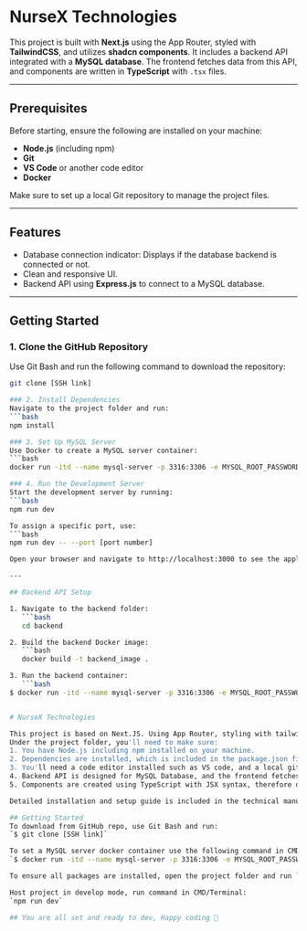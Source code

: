 # NurseX Technologies

This project is built with **Next.js** using the App Router, styled with **TailwindCSS**, and utilizes **shadcn components**. It includes a backend API integrated with a **MySQL database**. The frontend fetches data from this API, and components are written in **TypeScript** with `.tsx` files.

---

## Prerequisites

Before starting, ensure the following are installed on your machine:
- **Node.js** (including npm)
- **Git**
- **VS Code** or another code editor
- **Docker**

Make sure to set up a local Git repository to manage the project files.

---

## Features

- Database connection indicator: Displays if the database backend is connected or not.
- Clean and responsive UI.
- Backend API using **Express.js** to connect to a MySQL database.

---

## Getting Started

### 1. Clone the GitHub Repository
Use Git Bash and run the following command to download the repository:
```bash
git clone [SSH link]

### 2. Install Dependencies
Navigate to the project folder and run:
```bash
npm install

### 3. Set Up MySQL Server
Use Docker to create a MySQL server container:
```bash
docker run -itd --name mysql-server -p 3316:3306 -e MYSQL_ROOT_PASSWORD=123456 MySQL

### 4. Run the Development Server
Start the development server by running:
```bash
npm run dev

To assign a specific port, use:
```bash
npm run dev -- --port [port number]

Open your browser and navigate to http://localhost:3000 to see the application.

---

## Backend API Setup

1. Navigate to the backend folder:
   ```bash
   cd backend

2. Build the backend Docker image:
   ```bash
   docker build -t backend_image .

3. Run the backend container:
   ```bash
$ docker run -itd --name mysql-server -p 3316:3306 -e MYSQL_ROOT_PASSWORD=123456 mysql


# NurseX Technologies

This project is based on Next.JS. Using App Router, styling with tailwindcss.
Under the project folder, you'll need to make sure:
1. You have Node.js including npm installed on your machine.
2. Dependencies are installed, which is included in the package.json file.
3. You'll need a code editor installed such as VS code, and a local git repo set up.
4. Backend API is designed for MySQL Database, and the frontend fetches data from the API.
5. Components are created using TypeScript with JSX syntax, therefore documents are .tsx files.

Detailed installation and setup guide is included in the technical manual.

## Getting Started
To download from GitHub repo, use Git Bash and run:
`$ git clone [SSH link]`

To set a MySQL server docker container use the following command in CMD:
`$ docker run -itd --name mysql-server -p 3316:3306 -e MYSQL_ROOT_PASSWORD=123456 mysql`

To ensure all packages are installed, open the project folder and run `npm install` in CMD:

Host project in develop mode, run command in CMD/Terminal:
`npm run dev`

## You are all set and ready to dev, Happy coding 🥳
